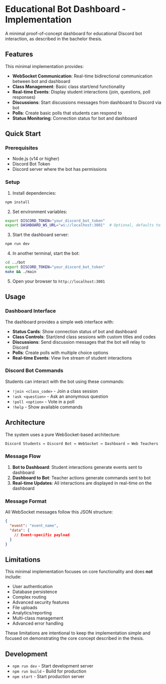 # Educational Bot Dashboard - Implementation

A minimal proof-of-concept dashboard for educational Discord bot interaction, as described in the bachelor thesis.

## Features

This minimal implementation provides:

- **WebSocket Communication**: Real-time bidirectional communication between bot and dashboard
- **Class Management**: Basic class start/end functionality
- **Real-time Events**: Display student interactions (join, questions, poll responses)
- **Discussions**: Start discussions messages from dashboard to Discord via bot
- **Polls**: Create basic polls that students can respond to
- **Status Monitoring**: Connection status for bot and dashboard

## Quick Start

### Prerequisites

- Node.js (v14 or higher)
- Discord Bot Token
- Discord server where the bot has permissions

### Setup

1. Install dependencies:

```bash
npm install
```

2. Set environment variables:

```bash
export DISCORD_TOKEN="your_discord_bot_token"
export DASHBOARD_WS_URL="ws://localhost:3001"  # Optional, defaults to localhost:3001
```

3. Start the dashboard server:

```bash
npm run dev
```

4. In another terminal, start the bot:

```bash
cd ../bot
export DISCORD_TOKEN="your_discord_bot_token"
make && ./main
```

5. Open your browser to `http://localhost:3001`

## Usage

### Dashboard Interface

The dashboard provides a simple web interface with:

- **Status Cards**: Show connection status of bot and dashboard
- **Class Controls**: Start/end class sessions with custom titles and codes
- **Discussions**: Send discussion messages that the bot will relay to Discord
- **Polls**: Create polls with multiple choice options
- **Real-time Events**: View live stream of student interactions

### Discord Bot Commands

Students can interact with the bot using these commands:

- `!join <class_code>` - Join a class session
- `!ask <question>` - Ask an anonymous question
- `!poll <option>` - Vote in a poll
- `!help` - Show available commands

## Architecture

The system uses a pure WebSocket-based architecture:

```txt
Discord Students ↔ Discord Bot ↔ WebSocket ↔ Dashboard ↔ Web Teachers
```

### Message Flow

1. **Bot to Dashboard**: Student interactions generate events sent to dashboard
2. **Dashboard to Bot**: Teacher actions generate commands sent to bot
3. **Real-time Updates**: All interactions are displayed in real-time on the dashboard

### Message Format

All WebSocket messages follow this JSON structure:

```json
{
  "event": "event_name",
  "data": {
    // Event-specific payload
  }
}
```

## Limitations

This minimal implementation focuses on core functionality and does **not** include:

- User authentication
- Database persistence
- Complex routing
- Advanced security features
- File uploads
- Analytics/reporting
- Multi-class management
- Advanced error handling

These limitations are intentional to keep the implementation simple and focused on demonstrating the core concept described in the thesis.

## Development

- `npm run dev` - Start development server
- `npm run build` - Build for production
- `npm start` - Start production server
